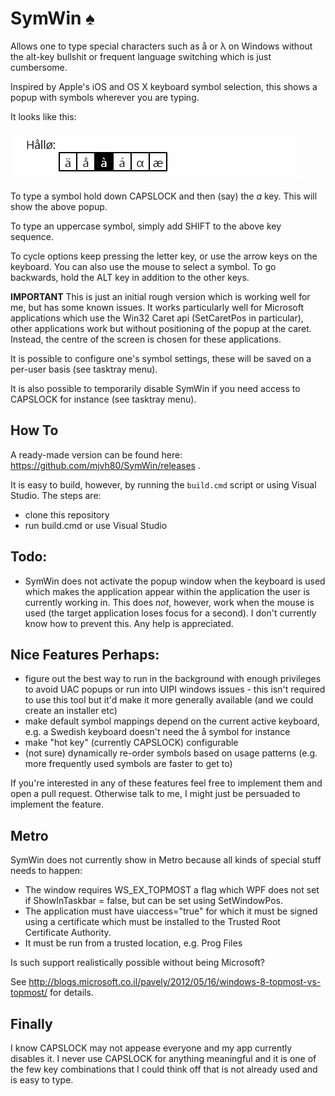 SymWin ♠
========

Allows one to type special characters such as å or λ on Windows without the alt-key bullshit or frequent language switching which is just cumbersome.

Inspired by Apple's iOS and OS X keyboard symbol selection, this shows a popup with symbols wherever you are typing.

It looks like this:

![screenshot](SymWin/screencast.gif)

To type a symbol hold down CAPSLOCK and then (say) the *a* key. This will show the above popup.

To type an uppercase symbol, simply add SHIFT to the above key sequence.

To cycle options keep pressing the letter key, or use the arrow keys on the keyboard. You can also use the mouse to select a symbol. To go backwards, hold the ALT key in addition to the other keys.

**IMPORTANT**
This is just an initial rough version which is working well for me, but has some known issues.
It works particularly well for Microsoft applications which use the Win32 Caret api (SetCaretPos in particular), other applications work but without positioning of the popup at the caret. Instead, the centre of the screen is chosen for these applications.

It is possible to configure one's symbol settings, these will be saved on a per-user basis (see tasktray menu).

It is also possible to temporarily disable SymWin if you need access to CAPSLOCK for instance (see tasktray menu).

How To
------
A ready-made version can be found here: https://github.com/mjvh80/SymWin/releases .

It is easy to build, however, by running the ```build.cmd``` script or using Visual Studio. The steps are:

- clone this repository
- run build.cmd or use Visual Studio

Todo:
-----
- SymWin does not activate the popup window when the keyboard is used which makes the application appear within the application the user is currently working in. This does *not*, however, work when the mouse is used (the target application loses focus for a second). I don't currently know how to prevent this. Any help is appreciated.


Nice Features Perhaps:
----------------------

- figure out the best way to run in the background with enough privileges to avoid UAC popups or run into UIPI windows issues - this isn't required to use this tool but it'd make it more generally available (and we could create an installer etc)
- make default symbol mappings depend on the current active keyboard, e.g. a Swedish keyboard doesn't need the å symbol for instance
- make "hot key" (currently CAPSLOCK) configurable
- (not sure) dynamically re-order symbols based on usage patterns (e.g. more frequently used symbols are faster to get to)

If you're interested in any of these features feel free to implement them and open a pull request. Otherwise talk to me, I might just be persuaded to implement the feature.

Metro
-----
SymWin does not currently show in Metro because all kinds of special stuff needs to happen:
- The window requires WS_EX_TOPMOST a flag which WPF does not set if ShowInTaskbar = false, but can be set using SetWindowPos.
- The application must have uiaccess="true" for which it must be signed using a certificate which must be installed to the Trusted Root Certificate Authority.
- It must be run from a trusted location, e.g. Prog Files

Is such support realistically possible without being Microsoft?

See http://blogs.microsoft.co.il/pavely/2012/05/16/windows-8-topmost-vs-topmost/ for details.


Finally
-------
I know CAPSLOCK may not appease everyone and my app currently disables it. I never use CAPSLOCK for anything meaningful and it is one of the few key combinations that I could think off that is not already used and is easy to type.
